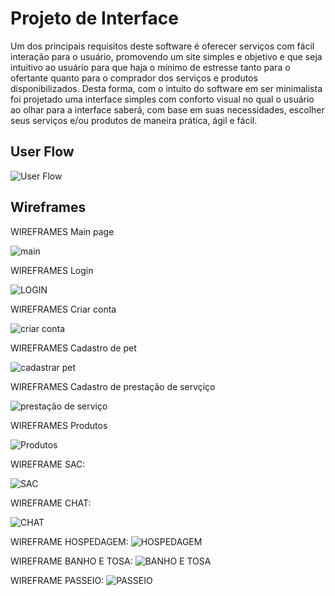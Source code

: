 
# Projeto de Interface

Um dos principais requisitos deste software é oferecer serviços com fácil interação para o usuário, promovendo um site simples e objetivo e que seja intuitivo ao usuário para que haja o mínimo de estresse tanto para o ofertante quanto para o comprador dos serviços e produtos disponibilizados. Desta forma, com o intuito do software em ser minimalista foi projetado uma interface simples com conforto visual no qual o usuário ao olhar para a interface saberá, com base em suas necessidades, escolher seus serviços e/ou produtos de maneira prática, ágil e fácil.

## User Flow

![User Flow](https://user-images.githubusercontent.com/78939209/117692521-7a97a700-b193-11eb-8672-9d21d9589670.png)


## Wireframes 

WIREFRAMES Main page


![main](https://user-images.githubusercontent.com/81272141/118565626-f623c600-b748-11eb-8a19-346f144e47b7.jpeg)

WIREFRAMES Login 


![LOGIN](https://user-images.githubusercontent.com/81272141/118566585-88789980-b74a-11eb-82c7-2a0cb9c17382.jpeg)

WIREFRAMES Criar conta


![criar conta](https://user-images.githubusercontent.com/81272141/118565822-3edb7f00-b749-11eb-90bb-0b3d9a7dedfa.jpeg)

WIREFRAMES Cadastro de pet


![cadastrar pet](https://user-images.githubusercontent.com/81272141/118566049-a1347f80-b749-11eb-9f54-d9c6a98e64b6.jpeg)

WIREFRAMES Cadastro de prestação de servçiço


![prestação de serviço](https://user-images.githubusercontent.com/81272141/118566050-a265ac80-b749-11eb-885e-83a4b366d8dc.jpeg)

WIREFRAMES Produtos


![Produtos](https://user-images.githubusercontent.com/81272141/118566250-f96b8180-b749-11eb-95b5-373ebb389a3e.jpeg)


WIREFRAME SAC:

![SAC](https://user-images.githubusercontent.com/81272141/118566355-1c963100-b74a-11eb-9bb0-ed4fd7ec8515.jpeg)


WIREFRAME CHAT:

![CHAT](https://user-images.githubusercontent.com/81272141/118566395-2c157a00-b74a-11eb-8dd5-b2126a9845e4.jpeg)


WIREFRAME HOSPEDAGEM:
![HOSPEDAGEM](https://user-images.githubusercontent.com/81272141/118566432-3a639600-b74a-11eb-80c6-06b01d73e51d.jpeg)


WIREFRAME BANHO E TOSA:
![BANHO E TOSA](https://user-images.githubusercontent.com/81272141/118566460-4c453900-b74a-11eb-9fcf-7d7a91bbc3fa.jpeg)


WIREFRAME PASSEIO:
![PASSEIO](https://user-images.githubusercontent.com/81272141/118566510-67b04400-b74a-11eb-957c-6a12161fc73e.jpeg)


